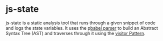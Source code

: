 # js-state

js-state is a static analysis tool that runs through a given snippet of code and logs the state variables. It uses the p[babel parser](https://babeljs.io/docs/babel-parser) to build an Abstract Syntax Tree (AST) and traverses through it using the [visitor Pattern](https://en.wikipedia.org/wiki/Visitor_pattern).


